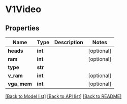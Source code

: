 # V1Video

## Properties
Name | Type | Description | Notes
------------ | ------------- | ------------- | -------------
**heads** | **int** |  | [optional] 
**ram** | **int** |  | [optional] 
**type** | **str** |  | 
**v_ram** | **int** |  | [optional] 
**vga_mem** | **int** |  | [optional] 

[[Back to Model list]](../README.md#documentation-for-models) [[Back to API list]](../README.md#documentation-for-api-endpoints) [[Back to README]](../README.md)



